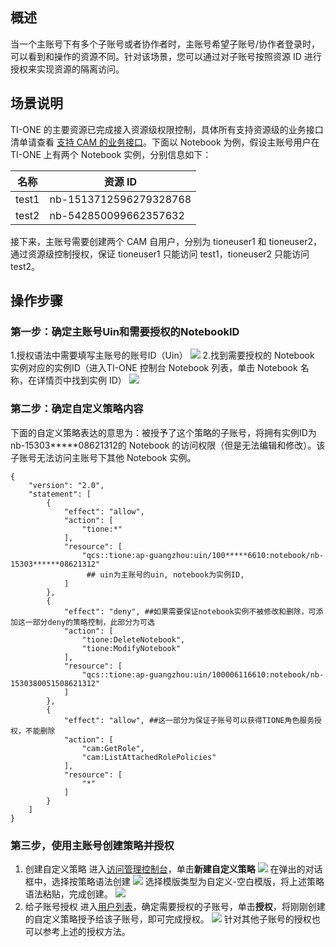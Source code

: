 
## 概述

当一个主账号下有多个子账号或者协作者时，主账号希望子账号/协作者登录时，可以看到和操作的资源不同。针对该场景，您可以通过对子账号按照资源 ID 进行授权来实现资源的隔离访问。

## 场景说明

TI-ONE 的主要资源已完成接入资源级权限控制，具体所有支持资源级的业务接口清单请查看 [支持 CAM 的业务接口](https://cloud.tencent.com/document/product/598/70050)。下面以 Notebook 为例，假设主账号用户在 TI-ONE 上有两个 Notebook 实例，分别信息如下：

| 名称  | 资源 ID                 |
| ----- | ---------------------- |
| test1 | nb-1513712596279328768 |
| test2 | nb-542850099662357632  |

接下来，主账号需要创建两个 CAM 自用户，分别为 tioneuser1 和 tioneuser2，通过资源级控制授权，保证 tioneuser1 只能访问 test1，tioneuser2 只能访问 test2。

## 操作步骤

### 第一步：确定主账号Uin和需要授权的NotebookID

1.授权语法中需要填写主账号的账号ID（Uin）
![](https://qcloudimg.tencent-cloud.cn/raw/a9c577fa40e34c64ef090c9ec9f72c78.png)
2.找到需要授权的 Notebook 实例对应的实例ID（进入TI-ONE 控制台 Notebook 列表，单击 Notebook 名称，在详情页中找到实例 ID）
![](https://qcloudimg.tencent-cloud.cn/raw/1526fc2c6f83b91731a7874a3bc68304.png)

### 第二步：确定自定义策略内容

下面的自定义策略表达的意思为：被授予了这个策略的子账号，将拥有实例ID为nb-15303\*\*\*\*\*08621312的 Notebook 的访问权限（但是无法编辑和修改）。该子账号无法访问主账号下其他 Notebook 实例。

```
{
    "version": "2.0",
    "statement": [
        {
            "effect": "allow",
            "action": [
                "tione:*"
            ],
            "resource": [
                "qcs::tione:ap-guangzhou:uin/100*****6610:notebook/nb-15303******08621312"
                 ## uin为主账号的uin, notebook为实例ID,
            ]
        },
        {
            "effect": "deny", ##如果需要保证notebook实例不被修改和删除，可添加这一部分deny的策略控制，此部分为可选
            "action": [
                "tione:DeleteNotebook",
                "tione:ModifyNotebook"
            ],
            "resource": [
                "qcs::tione:ap-guangzhou:uin/100006116610:notebook/nb-1530380051508621312"
            ]
        },
        {
            "effect": "allow", ##这一部分为保证子账号可以获得TIONE角色服务授权，不能删除
            "action": [
                "cam:GetRole",
                "cam:ListAttachedRolePolicies"
            ],
            "resource": [
                "*"
            ]
        }
    ]
}

```

### 第三步，使用主账号创建策略并授权
1. 创建自定义策略
进入[访问管理控制台](https://console.cloud.tencent.com/cam/policy)，单击**新建自定义策略**
![](https://qcloudimg.tencent-cloud.cn/raw/2471baeb414e475a6703e214b806552d.png)
在弹出的对话框中，选择按策略语法创建
![](https://qcloudimg.tencent-cloud.cn/raw/a8935e01034f1e261770decb06940670.png)
选择模版类型为自定义-空白模版，将上述策略语法粘贴，完成创建。
![](https://qcloudimg.tencent-cloud.cn/raw/a0a743dc46c0ab28d71e065166fe4331.png)
2. 给子账号授权
进入[用户列表](https://console.cloud.tencent.com/cam)，确定需要授权的子账号，单击**授权**，将刚刚创建的自定义策略授予给该子账号，即可完成授权。
![](https://qcloudimg.tencent-cloud.cn/raw/bf2573fd2df2a678087f71f8e3270364.png)
针对其他子账号的授权也可以参考上述的授权方法。
